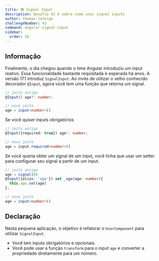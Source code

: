 ```yaml
---
title: 🟢 Signal Input
description: Desafio 43 é sobre como usar signal inputs
author: thomas-laforge
challengeNumber: 43
command: angular-signal-input
sidebar:
  order: 16
---
```


## Informação

Finalmente, o dia chegou quando o time Angular introduziu um input reativo. Essa funcionalidade bastante requisitada é esperada há anos. A versão 17.1 introduz `SignalInput`. Ao invés de utilizar o velho conhecido decorador `@Input`, agora você tem uma função que retorna um signal.

```ts
// jeito antigo
@Input() age?: number;

// novo jeito
age = input<number>()
```

Se você quiser inputs obrigatórios

```ts
// jeito antigo
@Input({required: true}) age!: number;

// novo jeito
age = input.required<number>()
```

Se você queria obter um signal de um input, você tinha que usar um setter para configurar seu signal a partir de um input.

```ts
// jeito antigo
age = signal(0)
@Input({alias: 'age'}) set _age(age: number){
  this.age.set(age)
};

// novo jeito
age = input<number>()
```

## Declaração

Nesta pequena aplicação, o objetivo é refatorar o `UserComponent` para utilizar `SignalInput`.

- Você tem inputs obrigatórios e opcionais.
- Você pode usar a função `transform` para o input `age` e converter a propriedade diretamente para um número.
